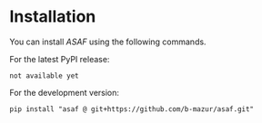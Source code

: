 # Installation

You can install _ASAF_ using the following commands.

For the latest PyPI release:

```
not available yet
```

For the development version:

```
pip install "asaf @ git+https://github.com/b-mazur/asaf.git"
```
